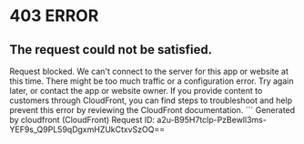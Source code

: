 # 403 ERROR

## The request could not be satisfied.

Request blocked. We can't connect to the server for this app or website at this time. There might be too much traffic or a configuration error. Try again later, or contact the app or website owner. If you provide content to customers through CloudFront, you can find steps to troubleshoot and help prevent this error by reviewing the CloudFront documentation. ```
Generated by cloudfront (CloudFront)
Request ID: a2u-B95H7tclp-PzBewll3ms-YEF9s_Q9PL59qDgxmHZUkCtxvSzOQ==

```

